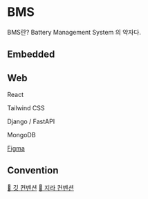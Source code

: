 # BMS 

BMS란?
    Battery Management System 의 약자다. 

## Embedded

## Web

React

Tailwind CSS



Django / FastAPI

MongoDB


[Figma](https://www.figma.com/file/8V4EuEFVal99ABjJ5lGnEa/ThunderVolt?node-id=1%3A2)

## Convention
[🔗 깃 컨벤션](./GitConvention.md)
[🔗 지라 컨벤션](./JiraConvention.md)
